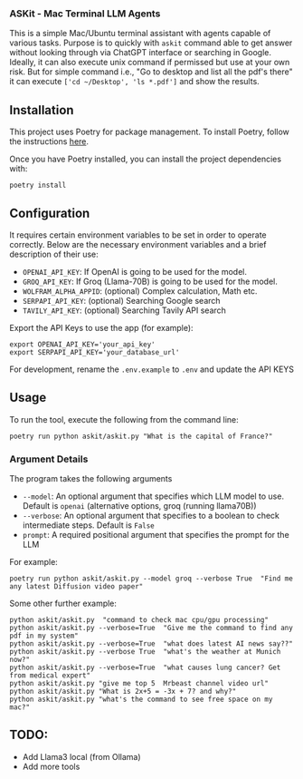 ### ASKit - Mac Terminal LLM Agents

This is a simple Mac/Ubuntu terminal assistant with agents capable of various tasks. Purpose is to quickly with `askit` command able to get answer without looking through via ChatGPT interface or searching in Google. Ideally, it can also execute unix command if permissed but use at your own risk. But for simple command i.e., "Go to desktop and list all the pdf's there" it can execute `['cd ~/Desktop', 'ls *.pdf']` and show the results. 

## Installation

This project uses Poetry for package management. To install Poetry, follow the instructions [here](https://python-poetry.org/docs/#installation).

Once you have Poetry installed, you can install the project dependencies with:

```poetry install```

## Configuration

It requires certain environment variables to be set in order to operate correctly. Below are the necessary environment variables and a brief description of their use:

- `OPENAI_API_KEY`: If OpenAI is going to be used for the model.
- `GROQ_API_KEY`: If Groq (Llama-70B) is going to be used for the model. 
- `WOLFRAM_ALPHA_APPID`: (optional) Complex calculation, Math etc.
- `SERPAPI_API_KEY`: (optional) Searching Google search
- `TAVILY_API_KEY`: (optional) Searching Tavily API search

Export the API Keys to use the app (for example):
```
export OPENAI_API_KEY='your_api_key'
export SERPAPI_API_KEY='your_database_url'
```

For development, rename the `.env.example` to `.env` and update the API KEYS

## Usage

To run the tool, execute the following from the command line:

```poetry run python askit/askit.py "What is the capital of France?"```

### **Argument Details**

The program takes the following arguments 

- `--model`: An optional argument that specifies which LLM model to use. Default is `openai` (alternative options, groq (running llama70B))
- `--verbose`: An optional argument that specifies to a boolean to check intermediate steps. Default is `False`
- `prompt`: A required positional argument that specifies the prompt for the LLM

For example:

``` poetry run python askit/askit.py --model groq --verbose True  "Find me any latest Diffusion video paper" ```

Some other further example:
```
python askit/askit.py  "command to check mac cpu/gpu processing"
python askit/askit.py --verbose=True  "Give me the command to find any pdf in my system"
python askit/askit.py --verbose=True  "what does latest AI news say??"
python askit/askit.py --verbose True  "what's the weather at Munich now?"
python askit/askit.py --verbose=True  "what causes lung cancer? Get from medical expert"
python askit/askit.py "give me top 5  Mrbeast channel video url"
python askit/askit.py "What is 2x+5 = -3x + 7? and why?"
python askit/askit.py "what's the command to see free space on my mac?"
```

## TODO:
- Add Llama3 local (from Ollama)
- Add more tools
